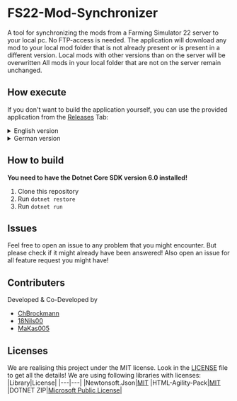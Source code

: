 # FS22-Mod-Synchronizer
A tool for synchronizing the mods from a Farming Simulator 22 server to your local pc. No FTP-access is needed. The application will download any mod to your local mod folder that is not already present or is present in a different version. Local mods with other versions than on the server will be overwritten All mods in your local folder that are not on the server remain unchanged.

## How execute
If you don't want to build the application yourself, you can use the provided application from the [Releases](https://github.com/ChBrockmann/FS22-Mod-Synchronizer/releases) Tab:

<details>
<summary>English version</summary>
<p>

1. Download and unzip the latest version of the `FS22-Mod-Synchronizer`. The application does not need to be installed.
2. Use a console of your choice (e.g. cmd, Windows Power Shell, Windows Terminal) and navigate to the directory of the unzipped file.
3. Run `LS-Mod-Synchronizer` with the `./LS-Mod-Synchronizer.exe` command.
4. When first running the application, there will be no config file. This is stated by `"No Config found. Created an example configuration!"`
5. Close the application, and navigate to `config.json` in the directory of the uzipped file. Open the `config.json` with an editor of your choice.
6. Change the ServerUrl to the IP and Port of your Farming Simulator 22 server. **It is important that the format matches!** If your IP is `12.34.56.78:9999`, config needs to be `http://12.34.56.78:9999/`, **including `http://` at the beginning and `/` at the end!**
7. ModFolderPath should be preconfigured correctly. If the displayed path is not the path to your mods-Folder, change the path accordingly. **It is important to use double `\\` as seperators! Singe `\` will corrupt the configuration** 
8. Safe the `config.json` file.
9. Use a console to run `LS-Mod-Synchronizer.exe` again. The application will now download all missing mods or mods with different version to your local mods folder.

</p>
</details>

<details>
<summary>German version</summary>
<p>

1. Lade dir die neuste Version des `FS22-Mod-Synchronizers` herunter und entpacke die ZIP-Datei. Die Anwendung muss nicht installiert werden.
2. Nutze eine Konsole deiner Wahl (z.B. cmd, Windows Power Shell, Windows Terminal) und navigiere zum Verzeichnis der entpackten Datei.
3. Führe den `LS-Mod-Synchronizer` mit dem Befehl `./LS-Mod-Synchronizer.exe` aus.
4. Beim ersten Start des Programmes existiert noch keine Konfigdatei. Dies wird durch `"No Config found. Created an example configuration!"` angezeigt.
5. Schließe das Programm und navigiere zur `config.json` Datei in Ordner der entpackten ZIP-Datei. Öffne die `config.json` mit einem Editor deiner Wahl.
6. Ändere die ServerURL zur IP und Port deines Farming Simulator 22 servers. **Es ist wichtig dass das Format übereinstimmt!** Wenn deine IP `12.34.56.78:9999` ist, muss in der Konfiguration `http://12.34.56.78:9999/` eingetragen werden, **wichtig ist das `http://` am Anfang und `/` am Ende!**
7. Der ModFolderPath sollte bereits richtig eingestellt sein. Ist der angezeigte Pfad nicht der deines Mod-Ordners, ändere den Pfad darauf ab. **Es ist wichtig, dass die Ordner mit einem doppelten `\\` getrennt werden. Einfache `\` beschädigen die Konfiguration!**
8.  ModFolderPath should be preconfigured correctly. If the displayed path is not the path to your mods-Folder, change the path accordingly. **It is important to use double `\\` as seperators! Singe `\` will corrupt the configuration** 
9. Speichere die `config.json` Datei ab.
10. Nutze eine Konsole um den `LS-Mod-Synchronizer.exe` erneut auszuführen. Das Programm wird jetzt alle fehlenden Mods und Mods mit einer anderen Version vom Server in deinen Mods-Ordner herunterladen. 

</p>
</details>


## How to build 

**You need to have the Dotnet Core SDK version 6.0 installed!**
1. Clone this repository
2. Run `dotnet restore`
3. Run `dotnet run`

## Issues
Feel free to open an issue to any problem that you might encounter. But please check if it might already have been answered!
Also open an issue for all feature request you might have!

## Contributers
Developed & Co-Developed by 
 - [ChBrockmann](https://github.com/ChBrockmann)
 - [18Nils00](https://github.com/18nils00)
 - [MaKas005](https://github.com/MaKas005)

## Licenses
We are realising this project under the MIT license. Look in the [LICENSE](LICENSE) file to get all the details!
We are using following libraries with licenses:
|Library|License|
|---|---|
|Newtonsoft.Json|[MIT](https://github.com/JamesNK/Newtonsoft.Json/blob/master/LICENSE.md)
|HTML-Agility-Pack|[MIT](https://github.com/zzzprojects/html-agility-pack/blob/master/LICENSE)
|DOTNET ZIP|[Microsoft Public License](https://github.com/haf/DotNetZip.Semverd/blob/master/LICENSE)|